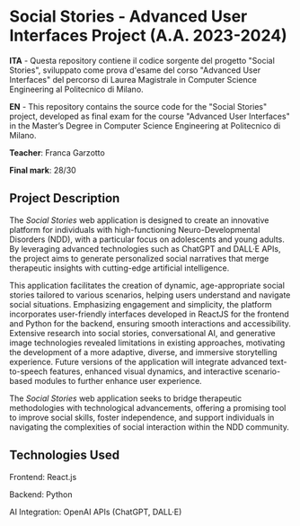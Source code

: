 # Social Stories - Advanced User Interfaces Project (A.A. 2023-2024)

**ITA** - Questa repository contiene il codice sorgente del progetto "Social Stories", sviluppato come prova d'esame del corso "Advanced User Interfaces" del percorso di Laurea Magistrale in Computer Science Engineering  al Politecnico di Milano. 

**EN** - This repository contains the source code for the "Social Stories" project, developed as final exam for the course "Advanced User Interfaces" in the Master’s Degree in Computer Science Engineering at Politecnico di Milano.

**Teacher**: Franca Garzotto

**Final mark**: 28/30

## Project Description

The *Social Stories* web application is designed to create an innovative platform for individuals with high-functioning Neuro-Developmental Disorders (NDD), with a particular focus on adolescents and young adults. By leveraging advanced technologies such as ChatGPT and DALL·E APIs, the project aims to generate personalized social narratives that merge therapeutic insights with cutting-edge artificial intelligence.

This application facilitates the creation of dynamic, age-appropriate social stories tailored to various scenarios, helping users understand and navigate social situations. Emphasizing engagement and simplicity, the platform incorporates user-friendly interfaces developed in ReactJS for the frontend and Python for the backend, ensuring smooth interactions and accessibility. Extensive research into social stories, conversational AI, and generative image technologies revealed limitations in existing approaches, motivating the development of a more adaptive, diverse, and immersive storytelling experience. Future versions of the application will integrate advanced text-to-speech features, enhanced visual dynamics, and interactive scenario-based modules to further enhance user experience.

The *Social Stories* web application seeks to bridge therapeutic methodologies with technological advancements, offering a promising tool to improve social skills, foster independence, and support individuals in navigating the complexities of social interaction within the NDD community.

## Technologies Used

Frontend: React.js

Backend: Python

AI Integration: OpenAI APIs (ChatGPT, DALL·E)
